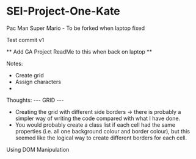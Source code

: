 # SEI-Project-One-Kate
Pac Man Super Mario - To be forked when laptop fixed

Test commit v1


** Add GA Project ReadMe to this when back on laptop **

Notes:
- Create grid
- Assign characters
-


Thoughts:
--- GRID ---
- Creating the grid with different side borders -> there is probably a simpler way of writing the code compared with what I have done.
- You would probably create a class list if each cell had the same properties (i.e. all one background colour and border colour), but this seemed like the logical way to create different borders for each cell.


Using DOM Manipulation
